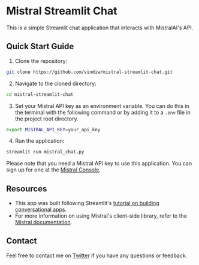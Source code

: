 # Mistral Streamlit Chat

This is a simple Streamlit chat application that interacts with MistralAI's API.

## Quick Start Guide

1. Clone the repository: 
```bash
git clone https://github.com/vindiw/mistral-streamlit-chat.git
```
2. Navigate to the cloned directory: 
```bash
cd mistral-streamlit-chat
```
3. Set your Mistral API key as an environment variable. You can do this in the terminal with the following command or by adding it to a `.env` file in the project root directory.
```bash
export MISTRAL_API_KEY=your_api_key
```
4. Run the application: 
```bash
streamlit run mistral_chat.py
```

Please note that you need a Mistral API key to use this application. You can sign up for one at the [Mistral Console](https://console.mistral.ai).

## Resources

- This app was built following Streamlit's [tutorial on building conversational apps](https://docs.streamlit.io/knowledge-base/tutorials/build-conversational-apps).
- For more information on using Mistral's client-side library, refer to the [Mistral documentation](https://docs.mistral.ai/platform/client).

## Contact

Feel free to contact me on [Twitter](https://twitter.com/vindiww) if you have any questions or feedback.
